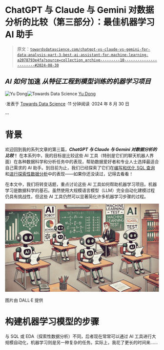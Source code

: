 # ChatGPT 与 Claude 与 Gemini 对数据分析的比较（第三部分）：最佳机器学习 AI 助手

> 原文：[`towardsdatascience.com/chatgpt-vs-claude-vs-gemini-for-data-analysis-part-3-best-ai-assistant-for-machine-learning-a2078793e4fa?source=collection_archive---------10-----------------------#2024-08-30`](https://towardsdatascience.com/chatgpt-vs-claude-vs-gemini-for-data-analysis-part-3-best-ai-assistant-for-machine-learning-a2078793e4fa?source=collection_archive---------10-----------------------#2024-08-30)

## *AI 如何* 加速 *从特征工程到模型训练的机器学习项目*

[](https://ydong029.medium.com/?source=post_page---byline--a2078793e4fa--------------------------------)![Yu Dong](https://ydong029.medium.com/?source=post_page---byline--a2078793e4fa--------------------------------)[](https://towardsdatascience.com/?source=post_page---byline--a2078793e4fa--------------------------------)![Towards Data Science](https://towardsdatascience.com/?source=post_page---byline--a2078793e4fa--------------------------------) [Yu Dong](https://ydong029.medium.com/?source=post_page---byline--a2078793e4fa--------------------------------)

·发表于 [Towards Data Science](https://towardsdatascience.com/?source=post_page---byline--a2078793e4fa--------------------------------) ·11 分钟阅读 ·2024 年 8 月 30 日

--

# 背景

欢迎回到我的系列文章的第三篇，***ChatGPT 与 Claude 与 Gemini 对数据分析的比较*！** 在本系列中，我的目标是比较这些 AI 工具（特别是它们的聊天机器人界面）在各种数据科学和分析任务中的表现，帮助数据爱好者和专业人士选择最适合自己需求的 AI 助手。到目前为止，我们已经探索了它们在[编写和优化 SQL 查询](https://medium.com/towards-data-science/chatgpt-vs-claude-vs-gemini-for-data-analysis-part-1-821086810318)和[进行探索性数据分析](https://medium.com/towards-data-science/chatgpt-vs-claude-vs-gemini-for-data-analysis-part-2-whos-the-best-at-eda-6ed5a4a6f008)中的表现——如果你还没读过，记得去看看！

在本文中，我们将转变话题，重点讨论这些 AI 工具如何帮助机器学习项目。机器学习是数据科学的基石。虽然使用大规模语言模型（LLM）完全自动化建模过程仍具有挑战性，但这些 AI 工具仍然可以显著简化许多机器学习步骤的过程。

![](img/7b87c56f431ba23b79bc48d5b53dc41f.png)

图片由 DALL·E 提供

# 构建机器学习模型的步骤

与 SQL 或 EDA（探索性数据分析）不同，后者现在常常可以通过 AI 工具进行大规模自动化，机器学习则是另一种复杂的任务。实际上，我花了更长的时间来……
